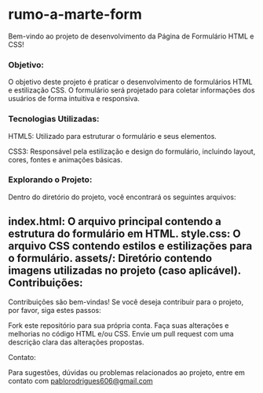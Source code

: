# rumo-a-marte-form
Bem-vindo ao projeto de desenvolvimento da Página de Formulário HTML e CSS! 

### Objetivo:

O objetivo deste projeto é praticar o desenvolvimento de formulários HTML e estilização CSS. O formulário será projetado para coletar informações dos usuários de forma intuitiva e responsiva.

### Tecnologias Utilizadas:

HTML5: Utilizado para estruturar o formulário e seus elementos.

CSS3: Responsável pela estilização e design do formulário, incluindo layout, cores, fontes e animações básicas.

### Explorando o Projeto:

Dentro do diretório do projeto, você encontrará os seguintes arquivos:

index.html: O arquivo principal contendo a estrutura do formulário em HTML.
style.css: O arquivo CSS contendo estilos e estilizações para o formulário.
assets/: Diretório contendo imagens utilizadas no projeto (caso aplicável).
Contribuições:
-------------------------------------------------------------------------------------------------------
Contribuições são bem-vindas! Se você deseja contribuir para o projeto, por favor, siga estes passos:

Fork este repositório para sua própria conta.
Faça suas alterações e melhorias no código HTML e/ou CSS.
Envie um pull request com uma descrição clara das alterações propostas.

Contato:

Para sugestões, dúvidas ou problemas relacionados ao projeto, entre em contato com pablorodrigues606@gmail.com 